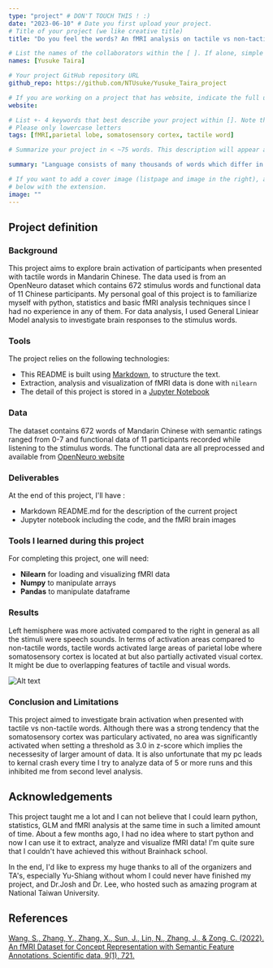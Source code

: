 ```yaml
---
type: "project" # DON'T TOUCH THIS ! :)
date: "2023-06-10" # Date you first upload your project.
# Title of your project (we like creative title)
title: "Do you feel the words? An fMRI analysis on tactile vs non-tactile words in Mandarin Chinese"

# List the names of the collaborators within the [ ]. If alone, simple put your name within []
names: [Yusuke Taira]

# Your project GitHub repository URL
github_repo: https://github.com/NTUsuke/Yusuke_Taira_project

# If you are working on a project that has website, indicate the full url including "https://" below or leave it empty.
website:

# List +- 4 keywords that best describe your project within []. Note that the project summary also involves a number of key words. Those are listed on top of the [github repository](https://github.com/PSY6983-2021/project_template), click `manage topics`.
# Please only lowercase letters
tags: [fMRI,parietal lobe, somatosensory cortex, tactile word]

# Summarize your project in < ~75 words. This description will appear at the top of your page and on the list page with other projects..

summary: "Language consists of many thousands of words which differ in meaning and syntactic category. Some words may refer to reletevely touchable, hence concrete aspects of the world while others are abstract in meaning which do not have physical references. But which brain areas are associated with tactile word processing? This project aims to investigate brain activation of participants when listening to tactile vs non-tactile word stimuli. The preliminary result shows that large areas of parietal lobe is particularly activated to tactile words compared to non-tactile words"

# If you want to add a cover image (listpage and image in the right), add it to your directory and indicate the name
# below with the extension.
image: ""
---
```

<!-- This is an html comment and this won't appear in the rendered page. You are now editing the "content" area, the core of your description. Everything that you can do in markdown is allowed below. We added a couple of comments to guide your through documenting your progress. -->

## Project definition

### Background

This project aims to explore brain activation of participants when presented with tactile words in Mandarin Chinese. The data used is from an OpenNeuro dataset which contains 672 stimulus words and functional data of 11 Chinese participants. My personal goal of this project is to familiarize myself with python, statistics and basic fMRI analysis techniques since I had no experience in any of them. For data analysis, I used General Liniear Model analysis to investigate brain responses to the stimulus words.


### Tools

The project relies on the following technologies:
 * This README is built using [Markdown](https://guides.github.com/features/mastering-markdown/), to structure the text.
 * Extraction, analysis and visualization of fMRI data is done with `nilearn`
 * The detail of this project is stored in a [Jupyter Notebook](https://jupyter.org/index.html)

### Data

The dataset contains 672 words of Mandarin Chinese with semantic ratings ranged from 0-7 and functional data of 11 participants recorded while listening to the stimulus words.
The functional data are all preprocessed and available from [OpenNeuro website](https://openneuro.org/datasets/ds004301/versions/1.0.2)

### Deliverables

At the end of this project, I'll have :

 * Markdown README.md for the description of the current project
 * Jupyter notebook including the code, and the fMRI brain images

### Tools I learned during this project
 For completing this project, one will need:
 * **Nilearn** for loading and visualizing fMRI data
 * **Numpy** to manipulate arrays
 * **Pandas** to manipulate dataframe

### Results

Left hemisphere was more activated compared to the right in general as all the stimuli were speech sounds. 
In terms of activation areas compared to non-tactile words, tactile words activated large areas of parietal lobe where somatosensory cortex is located at but also partially activated visual cortex. It might be due to overlapping features of tactile and visual words.


![Alt text](path/to/fMRI_tactile.jpg)

### Conclusion and Limitations

This project aimed to investigate brain activation when presented with tactile vs non-tactile words. Although there was a strong tendency that the somatosensory cortex was particulary activated, no area was significantly activated when setting a threshold as 3.0 in z-score which implies the necessesity of larger amount of data.  It is also unfortunate that my pc leads to kernal crash every time I try to analyze data of 5 or more runs and this inhibited me from second level analysis.

## Acknowledgements
This project taught me a lot and I can not believe that I could learn python, statistics, GLM and fMRI analysis at the same time in such a limited amount of time. About a few months ago, I had no idea where to start python and now I can use it to extract, analyze and visualize fMRI data! I'm quite sure that I couldn't have achieved this without Brainhack school.

In the end, I'd like to express my huge thanks to all of the organizers and TA's, especially Yu-Shiang without whom I could never have finished my project, and Dr.Josh and Dr. Lee, who hosted such as amazing program at National Taiwan University.

## References
[Wang, S., Zhang, Y., Zhang, X., Sun, J., Lin, N., Zhang, J., & Zong, C. (2022). An fMRI Dataset for Concept Representation with Semantic Feature Annotations. Scientific data, 9(1), 721.](https://doi.org/10.1038/s41597-022-01840-2)

